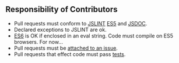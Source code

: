 ## Responsibility of Contributors

* Pull requests must conform to [JSLINT](http://jslint.com/) [ES5](https://es5.github.io/) and [JSDOC](http://usejsdoc.org/).
* Declared exceptions to JSLINT are ok.
* [ES6](http://www.ecma-international.org/ecma-262/6.0/index.html) is OK if enclosed in an eval string.  Code must compile on ES5 browsers.  For now...
* Pull requests must be [attached to an issue](https://github.com/TonyGermaneri/canvas-datagrid/issues).
* Pull requests that effect code must pass [tests](https://tonygermaneri.github.io/canvas-datagrid/test/tests.html).

